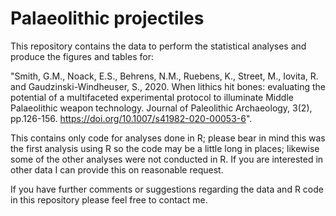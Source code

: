 # Palaeolithic projectiles
This repository contains the data to perform the statistical analyses and produce the figures and tables for:

"Smith, G.M., Noack, E.S., Behrens, N.M., Ruebens, K., Street, M., Iovita, R. and Gaudzinski-Windheuser, S., 2020. When lithics hit bones: evaluating the potential of a multifaceted experimental protocol to illuminate Middle Palaeolithic weapon technology. Journal of Paleolithic Archaeology, 3(2), pp.126-156. https://doi.org/10.1007/s41982-020-00053-6".

This contains only code for analyses done in R; please bear in mind this was the first analysis using R so the code may be a little long in places; likewise some of the other analyses were not conducted in R. If you are interested in other data I can provide this on reasonable request.

If you have further comments or suggestions regarding the data and R code in this repository please feel free to contact me.
